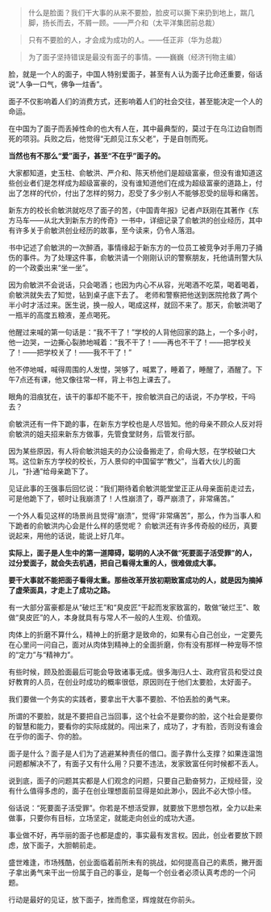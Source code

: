 
> 什么是脸面？我们干大事的从来不要脸，脸皮可以撕下来扔到地上，踹几脚，扬长而去，不屑一顾。——严介和（太平洋集团前总裁）

> 只有不要脸的人，才会成为成功的人。——任正非（华为总裁）

> 为了面子坚持错误是最没有面子的事情。——巍巍（经济刊物主编）


脸，就是一个人的面子，中国人特别爱面子，甚至有人认为面子比命还重要，俗话说“人争一口气，佛争一炷香”。

面子不仅影响着人们的消费方式，还影响着人们的社会交往，甚至能决定一个人的命运。

在中国为了面子而丢掉性命的也大有人在，其中最典型的，莫过于在乌江边自刎而死的项羽。兵败之后，他觉得“无颜见江东父老”，于是自刎而死。

**当然也有不那么“爱”面子，甚至“不在乎”面子的。**

大家都知道，史玉柱、俞敏洪、严介和、陈天桥他们是超级富豪，但没有谁知道这些创业者们是怎样成为超级富豪的，没有谁知道他们在成为超级富豪的道路上，付出了怎样的代价，付出了怎样的努力，忍受了多少别人不能够忍受的屈辱和痛苦。

新东方的校长俞敏洪就吃尽了面子的苦，《中国青年报》记者卢跃刚在其著作《东方马车——从北大到新东方的传奇》一书中，详细记录了俞敏洪的创业经历，其中有许多关于俞敏洪创业经历的故事，至今读来，仍令人落泪。

书中记述了俞敏洪的一次醉酒，事情缘起于新东方的一位员工被竞争对手用刀子捅伤的事件。为了处理这件事，俞敏洪请一个刚刚认识的警察朋友，托他请刑警大队的一个政委出来“坐一坐”。

因为俞敏洪不会说话，只会喝酒；也因为内心不从容，光喝酒不吃菜，喝着喝着，俞敏洪就失去了知觉，钻到桌子底下去了。
老师和警察把他送到医院抢救了两个半小时才活过来。医生说，换一般人，喝成这样，就回不来了。那天，俞敏洪喝了一瓶半的高度五粮液，差点喝死。

他醒过来喊的第一句话是：“我不干了！”学校的人背他回家的路上，一个多小时，他一边哭，一边撕心裂肺地喊着：“我不干了！——再也不干了！——把学校关了！——把学校关了！——我不干了！”

他不停地喊，喊得周围的人发憷，哭够了，喊累了，睡着了，睡醒了，酒醒了。下午7点还有课，他又像往常一样，背上书包上课去了。

眼角的泪痕犹在，该干的事却不能不干，按俞敏洪自己的话说，不办学校，干吗去？

俞敏洪还有一件下跪的事，在新东方学校也是人尽皆知。他的母亲不顾众人反对将俞敏洪的姐夫招来新东方做事，先管食堂财务，后管发行部。

因为某些原因，有人将俞敏洪姐夫的办公设备搬走了，俞母大怒，在学校破口大骂。这位新东方学校的校长，万人景仰的中国留学“教父”，当着大伙儿的面儿，“扑通”给母亲跪下了。

见证此事的王强事后回忆说：“我们期待着俞敏洪能堂堂正正从母亲面前走过去，可是他跪下了，顿时让我崩溃了！人性崩溃了，尊严崩溃了，非常痛苦。”

一个外人看见这样的场景尚且觉得“崩溃”，觉得“非常痛苦”，那么，作为当事人和下跪者的俞敏洪内心会是什么样的感觉呢？
俞敏洪还有许多传奇般的经历，真要说起来，用他的话说，能说上好几年。

**实际上，面子是人生中的第一道障碍，聪明的人决不做“死要面子活受罪”的人，过分爱面子，就会失去机遇，把自己看得太重的人，很难做成大事。**

**要干大事就不能把面子看得太重。那些改革开放初期致富成功的人，就是因为摘掉了虚荣面具，才走上了成功之路。**


有一大部分富豪都是从“破烂王”和“臭皮匠”干起而发家致富的，敢做“破烂王”、敢做“臭皮匠”的人，本身就具有与常人不一般的人生观、价值观。

肉体上的折磨不算什么，精神上的折磨才是致命的，如果有心自己创业，一定要先在心里问一问自己，面对从肉体到精神上的全面折磨，你有没有那样一种宠辱不惊的“定力”与“精神力”。

有些时候，顾及脸面最后可能会导致诸事无成。很多海归人士、政府官员和受过良好教育的人员，在创业时成功的概率很低，原因则在于他们太要脸，太好面子。

我们要做一个务实的实践者，要拿出干大事不要脸、不怕丢脸的勇气来。

所谓的不要脸，就是不要把自己当回事，这个社会不是要你的脸，这个社会是要你的智慧和能力，要看你的实际成就的。闯出来了，成功了，才有脸，否则没有谁会在乎你的面子、你的脸。

面子是什么？面子是人们为了逃避某种责任的借口。面子靠什么支撑？如果连温饱问题都解决不了，有面子又有什么用？只要不违法，发家致富任何时候都不丢人。

说到底，面子的问题其实都是人们观念的问题，只要自己勤奋努力，正规经营，没有什么值得多虑的，面子在创业理想面前显得是如此渺小，因此不必大惊小怪。

俗话说：“死要面子活受罪”。你若是不想活受罪，就要放下思想包袱，全力以赴来做事，只要你有目标，立场坚定，就能走向创业的成功大道。

事业做不好，再华丽的面子也都是虚的，事实最有发言权。因此，创业者要放下顾虑，放下面子，大胆朝前走。

盛世难逢，市场残酷，创业面临着前所未有的挑战，如何提高自己的素质，撇开面子拿出勇气来干出一份属于自己的事业，是每一个创业者必须认真考虑的一个问题。

行动是最好的见证，放下面子，挫而愈坚，辉煌就在你前头。

